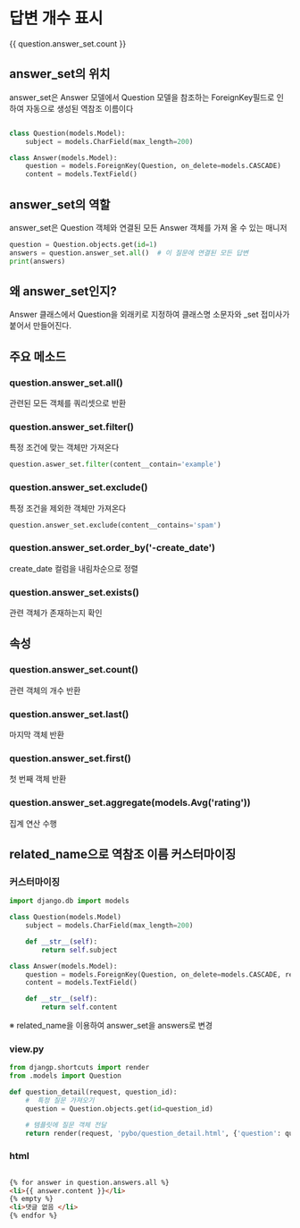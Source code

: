 # 답변 개수 표시 

{{ question.answer_set.count }}

## answer_set의 위치

answer_set은 Answer 모델에서 Question 모델을 참조하는 ForeignKey필드로 인하여 자동으로 생성된 역참조 이름이다



``` python 

class Question(models.Model):
    subject = models.CharField(max_length=200)

class Answer(models.Model):
    question = models.ForeignKey(Question, on_delete=models.CASCADE)
    content = models.TextField()

```





## answer_set의 역할 

answer_set은 Question 객체와 연결된 모든 Answer 객체를 가져 올 수 있는 매니저 

``` python 
question = Question.objects.get(id=1)
answers = question.answer_set.all()  # 이 질문에 연결된 모든 답변
print(answers)
```

## 왜 answer_set인지?

Answer 클래스에서 Question을 외래키로 지정하여 
클래스명 소문자와 _set 접미사가 붙어서 만들어진다.

## 주요 메소드 

### question.answer_set.all()
관련된 모든 객체를 쿼리셋으로 반환

### question.answer_set.filter()
특정 조건에 맞는 객체만 가져온다

``` python 
question.aswer_set.filter(content__contain='example')
```

### question.answer_set.exclude()
특정 조건을 제외한 객체만 가져온다

``` python 
question.answer_set.exclude(content__contains='spam')
```

### question.answer_set.order_by('-create_date')
create_date 컬럼을 내림차순으로 정렬


### question.answer_set.exists()

관련 객체가 존재하는지 확인


## 속성

### question.answer_set.count()
관련 객체의 개수 반환

### question.answer_set.last()
마지막 객체 반환

### question.answer_set.first()
첫 번째 객체 반환


### question.answer_set.aggregate(models.Avg('rating'))
집계 연산 수행 




## related_name으로 역참조 이름 커스터마이징

### 커스터마이징 
``` python 
import django.db import models

class Question(models.Model)
    subject = models.CharField(max_length=200)

    def __str__(self):
        return self.subject

class Answer(models.Model):
    question = models.ForeignKey(Question, on_delete=models.CASCADE, related_name='answers')
    content = models.TextField()

    def __str__(self):
        return self.content
```
※ related_name을 이용하여 answer_set을 answers로 변경 

### view.py  

``` python 
from djangp.shortcuts import render
from .models import Question

def question_detail(request, question_id):
    #  특정 질문 가져오기
    question = Question.objects.get(id=question_id)

    # 템플릿에 질문 객체 전달
    return render(request, 'pybo/question_detail.html', {'question': question})

```


### html 

``` html 

{% for answer in question.answers.all %}
<li>{{ answer.content }}</li>
{% empty %}
<li>댓글 없음 </li>
{% endfor %}

```